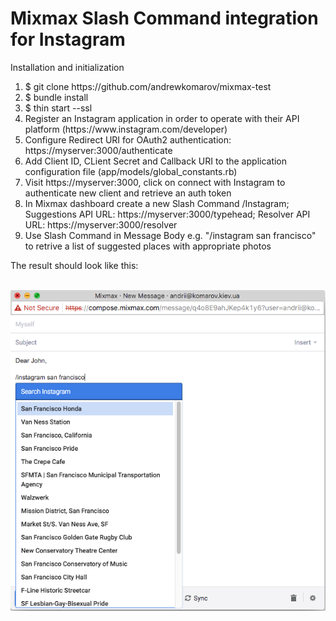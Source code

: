 # Mixmax Slash Command integration for Instagram

Installation and initialization

<ol>
<li>$ git clone https://github.com/andrewkomarov/mixmax-test</li>
<li>$ bundle install</li>
<li>$ thin start --ssl</li>
<li>Register an Instagram application in order to operate with their API platform (https://www.instagram.com/developer)</li>
<li>Configure Redirect URI for OAuth2 authentication: https://myserver:3000/authenticate</li>
<li>Add Client ID, CLient Secret and Callback URI to the application configuration file (app/models/global_constants.rb)</li>
<li>Visit https://myserver:3000, click on connect with Instagram to authenticate new client and retrieve an auth token</li>
<li>In Mixmax dashboard create a new Slash Command /Instagram; Suggestions API URL: https://myserver:3000/typehead; Resolver API URL: https://myserver:3000/resolver 
<li>Use Slash Command in Message Body e.g. "/instagram san francisco" to retrive a list of suggested places with appropriate photos</li>
</ol>

The result should look like this:
<br/></br>

![Screenshot](screenshot.png)




